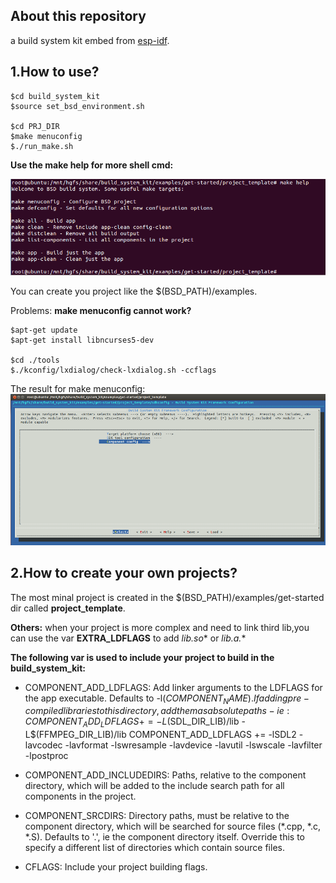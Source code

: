 ## About this repository
a build system kit embed from [esp-idf](https://github.com/espressif/esp-idf).



## 1.How to use?

	$cd build_system_kit
    $source set_bsd_environment.sh
    
    $cd PRJ_DIR
    $make menuconfig
    $./run_make.sh
   
**Use the make help for more shell cmd:**

![](make_help.png)


You can create you project like the $(BSD_PATH)/examples.

Problems:
**make menuconfig cannot work?**

    $apt-get update
    $apt-get install libncurses5-dev
    
    $cd ./tools
    $./kconfig/lxdialog/check-lxdialog.sh -ccflags

The result for make menuconfig:
![](menuconfig.png)

## 2.How to create your own projects?
The most minal project is created in the $(BSD_PATH)/examples/get-started dir called **project_template**.

**Others:** when your project is more complex and need to link third lib,you can use the var **EXTRA_LDFLAGS** to add **lib*.so** or **lib*.a.**

**The following var is used to include your project to build in the build_system_kit:**

- COMPONENT_ADD_LDFLAGS:  Add linker arguments to the LDFLAGS for the app executable. Defaults to -l$(COMPONENT_NAME). If adding pre-compiled libraries to this directory, add them as absolute paths - ie:
    COMPONENT_ADD_LDFLAGS += -L$(SDL_DIR_LIB)/lib -L$(FFMPEG_DIR_LIB)/lib
    COMPONENT_ADD_LDFLAGS += -lSDL2 -lavcodec -lavformat -lswresample -lavdevice -lavutil  -lswscale -lavfilter -lpostproc

- COMPONENT_ADD_INCLUDEDIRS: Paths, relative to the component directory, which will be added to the include search path for all components in the project.

- COMPONENT_SRCDIRS: Directory paths, must be relative to the component directory, which will be searched for source files (*.cpp, *.c, *.S). Defaults to '.', ie the component directory itself. Override this to specify a different list of directories which contain source files.

- CFLAGS: Include your project building flags.



 


  